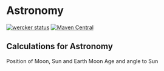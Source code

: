# Astronomy

[![wercker status](https://app.wercker.com/status/a5e54cba891a789e71779f2a0aa18328/s "wercker status")](https://app.wercker.com/project/bykey/a5e54cba891a789e71779f2a0aa18328)
[![Maven Central](https://maven-badges.herokuapp.com/maven-central/org.fathens/astronomy_2.11/badge.svg)](https://maven-badges.herokuapp.com/maven-central/org.fathens/astronomy_2.11)

Calculations for Astronomy
---

Position of Moon, Sun and Earth
Moon Age and angle to Sun
